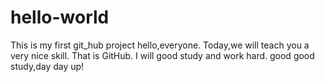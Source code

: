# hello-world
This is my first git_hub project
hello,everyone.
Today,we will teach you a very nice skill.
That is GitHub.
I will good study and work hard.
good good study,day day up!
